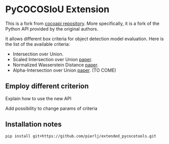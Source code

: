 # PyCOCOSIoU Extension

This is a fork from [cocoapi repository](https://github.com/cocodataset/cocoapi). More specifically, it is a fork of the Python API provided by the original authors. 

It allows different box criteria for object detection model evaluation. Here is the list of the available criteria:

- Intersection over Union.
- Scaled Intersection over Union [paper](url_siou).
- Normalized Wasserstein Distance [paper](https://arxiv.org/abs/2110.13389).
- Alpha-Intersection over Union [paper](https://openreview.net/forum?id=rbdKZJxDWWx). (TO COME)

## Employ different criterion

Explain how to use the new API 

Add possibility to change params of criteria

## Installation notes

```
pip install git+https://github.com/pierlj/extended_pycocotools.git
```
